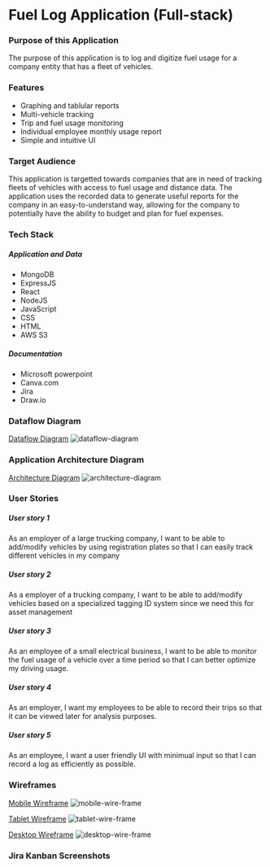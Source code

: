 # Fuel Log Application (Full-stack)

### Purpose of this Application
The purpose of this application is to log and digitize fuel usage for a company entity that has a fleet of vehicles.


### Features
* Graphing and tablular reports
* Multi-vehicle tracking
* Trip and fuel usage monitoring
* Individual employee monthly usage report
* Simple and intuitive UI

### Target Audience
This application is targetted towards companies that are in need of tracking fleets of vehicles with access to fuel usage and distance data. The application uses the recorded data to generate useful reports for the company in an easy-to-understand way, allowing for the company to potentially have the ability to budget and plan for fuel expenses.

### Tech Stack
##### Application and Data
* MongoDB
* ExpressJS
* React
* NodeJS
* JavaScript
* CSS
* HTML
* AWS S3

##### Documentation
* Microsoft powerpoint
* Canva.com
* Jira
* Draw.io

### Dataflow Diagram

[Dataflow Diagram](./docs/data%20flow%20diagram/dataflow%20diagram.png)
![dataflow-diagram](./docs/data%20flow%20diagram/dataflow%20diagram.png)

### Application Architecture Diagram

[Architecture Diagram](./docs/Fuel%20App%20Wireframes/Architecture%20Diagram.png)
![architecture-diagram](./docs/Fuel%20App%20Wireframes/Architecture%20Diagram.png)

### User Stories

##### User story 1
As an employer of a large trucking company, I want to be able to add/modify vehicles by using registration plates so that I can easily track different vehicles in my company

##### User story 2
As a employer of a trucking company, I want to be able to add/modify vehicles based on a specialized tagging ID system since we need this for asset management

##### User story 3
As an employee of a small electrical business, I want to be able to monitor the fuel usage of a vehicle over a time period so that I can better optimize my driving usage.

##### User story 4
As an employer, I want my employees to be able to record their trips so that it can be viewed later for analysis purposes.

##### User story 5
As an employee, I want a user friendly UI with minimual input so that I can record a log as efficiently as possible.

### Wireframes

[Mobile Wireframe](./docs/Fuel%20App%20Wireframes/Mobile.png)
![mobile-wire-frame](./docs/Fuel%20App%20Wireframes/Mobile.png)

[Tablet Wireframe](./docs/Fuel%20App%20Wireframes/Tablet.png)
![tablet-wire-frame](./docs/Fuel%20App%20Wireframes/Tablet.png)

[Desktop Wireframe](./docs/Fuel%20App%20Wireframes/Desktop.png)
![desktop-wire-frame](./docs/Fuel%20App%20Wireframes/Desktop.png)

### Jira Kanban Screenshots



